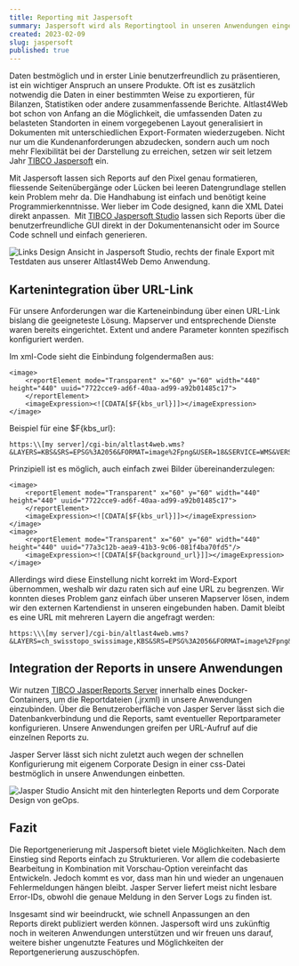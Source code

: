 ```yaml
---
title: Reporting mit Jaspersoft
summary: Jaspersoft wird als Reportingtool in unseren Anwendungen eingesetzt.
created: 2023-02-09
slug: jaspersoft
published: true
---
```

Daten bestmöglich und in erster Linie benutzerfreundlich zu präsentieren, ist ein wichtiger Anspruch an unsere Produkte. Oft ist es zusätzlich notwendig die Daten in einer bestimmten Weise zu exportieren, für Bilanzen, Statistiken oder andere zusammenfassende Berichte. Altlast4Web bot schon von Anfang an die Möglichkeit, die umfassenden Daten zu belasteten Standorten in einem vorgegebenen Layout generalisiert in Dokumenten mit unterschiedlichen Export-Formaten wiederzugeben. Nicht nur um die Kundenanforderungen abzudecken, sondern auch um noch mehr Flexibilität bei der Darstellung zu erreichen, setzen wir seit letzem Jahr [TIBCO Jaspersoft](https://www.jaspersoft.com/) ein.

Mit Jaspersoft lassen sich Reports auf den Pixel genau formatieren, fliessende Seitenübergänge oder Lücken bei leeren Datengrundlage stellen kein Problem mehr da. Die Handhabung ist einfach und benötigt keine Programmierkenntnisse. Wer lieber im Code designed, kann die XML Datei direkt anpassen.  Mit [TIBCO Jaspersoft Studio](https://sourceforge.net/projects/jasperstudio/) lassen sich Reports über die benutzerfreundliche GUI direkt in der Dokumentenansicht oder im Source Code schnell und einfach generieren.

![Links Design Ansicht in Jaspersoft Studio, rechts der finale Export mit Testdaten aus unserer Altlast4Web Demo Anwendung.](/images/blog/reporting-with-jaspersoft/screenshot-from-2023-02-09-16-23-12.png)

## Kartenintegration über URL-Link

Für unsere Anforderungen war die Karteneinbindung über einen URL-Link bislang die geeigneteste Lösung. Mapserver und entsprechende Dienste waren bereits eingerichtet. Extent und andere Parameter konnten spezifisch konfiguriert werden.

Im xml-Code sieht die Einbindung folgendermaßen aus:

```
<image>
	<reportElement mode="Transparent" x="60" y="60" width="440" height="440" uuid="7722cce9-ad6f-40aa-ad99-a92b01485c17">
	</reportElement>
	<imageExpression><![CDATA[$F{kbs_url}]]></imageExpression>
</image>
```

Beispiel für eine $F{kbs_url}:

```
https:\\[my server]/cgi-bin/altlast4web.wms?&LAYERS=KBS&SRS=EPSG%3A2056&FORMAT=image%2Fpng&USER=18&SERVICE=WMS&VERSION=1.1.1&REQUEST=GetMap&STYLES=&EXCEPTIONS=application%2Fvnd.ogc.se_inimage&TRANSPARENT=TRUE&VFLZ=7022122&BBOX=2635694.8198570926,1245879.5853543915,2636544.8198570926,1246607.5853543915&WIDTH=1000&HEIGHT=1000
```

Prinzipiell ist es möglich, auch einfach zwei Bilder übereinanderzulegen:

```
<image>
	<reportElement mode="Transparent" x="60" y="60" width="440" height="440" uuid="7722cce9-ad6f-40aa-ad99-a92b01485c17">
	</reportElement>
	<imageExpression><![CDATA[$F{kbs_url}]]></imageExpression>
</image>
<image>
	<reportElement mode="Transparent" x="60" y="60" width="440" height="440" uuid="77a3c12b-aea9-41b3-9c06-081f4ba70fd5"/>
	<imageExpression><![CDATA[$F{background_url}]]></imageExpression>
</image>
```

Allerdings wird diese Einstellung nicht korrekt im Word-Export übernommen, weshalb wir dazu raten sich auf eine URL zu begrenzen. Wir konnten dieses Problem ganz einfach über unseren Mapserver lösen, indem wir den externen Kartendienst in unseren eingebunden haben. Damit bleibt es eine URL mit mehreren Layern die angefragt werden: 

```
https:\\\[my server]/cgi-bin/altlast4web.wms?&LAYERS=ch_swisstopo_swissimage,KBS&SRS=EPSG%3A2056&FORMAT=image%2Fpng&USER=18&SERVICE=WMS&VERSION=1.1.1&REQUEST=GetMap&STYLES=&EXCEPTIONS=application%2Fvnd.ogc.se_inimage&TRANSPARENT=TRUE&VFLZ=7022122&BBOX=2635694.8198570926,1245879.5853543915,2636544.8198570926,1246607.5853543915&WIDTH=1000&HEIGHT=1000
```

## Integration der Reports in unsere Anwendungen

Wir nutzen [TIBCO JasperReports Server](https://community.jaspersoft.com/project/jasperreports-server) innerhalb eines Docker-Containers, um die Reportdateien (.jrxml) in unsere Anwendungen einzubinden. Über die Benutzeroberfläche von Jasper Server lässt sich die Datenbankverbindung und die Reports, samt eventueller Reportparameter konfigurieren. Unsere Anwendungen greifen per URL-Aufruf auf die einzelnen Reports zu.

Jasper Server lässt sich nicht zuletzt auch wegen der schnellen Konfigurierung mit eigenem Corporate Design in einer css-Datei bestmöglich in unsere Anwendungen einbetten.

![Jasper Studio Ansicht mit den hinterlegten Reports und dem Corporate Design von geOps.](/images/blog/reporting-with-jaspersoft/screenshot-from-2023-02-09-16-41-13.png)

## Fazit

Die Reportgenerierung mit Jaspersoft bietet viele Möglichkeiten. Nach dem Einstieg sind Reports einfach zu Strukturieren. Vor allem die codebasierte Bearbeitung in Kombination mit Vorschau-Option vereinfacht das Entwickeln. Jedoch kommt es vor, dass man hin und wieder an ungenauen Fehlermeldungen hängen bleibt. Jasper Server liefert meist nicht lesbare Error-IDs, obwohl die genaue Meldung in den Server Logs zu finden ist.

Insgesamt sind wir beeindruckt, wie schnell Anpassungen an den Reports direkt publiziert werden können. Jaspersoft wird uns zukünftig noch in weiteren Anwendungen unterstützen und wir freuen uns darauf, weitere bisher ungenutzte Features und Möglichkeiten der Reportgenerierung auszuschöpfen.